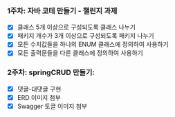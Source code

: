 ### 1주차: 자바 코테 만들기 - 챌린지 과제

- [x] 클래스 5개 이상으로 구성되도록 클래스 나누기
- [x] 패키지 개수가 3개 이상으로 구성되도록 패키지 나누기
- [x] 모든 수치값들을 하나의 ENUM 클래스에 정의하여 사용하기
- [x] 모든 출력문들을 다른 클래스에 정의하여 사용하기

### 2주차: springCRUD 만들기: 

- [x] 댓글-대댓글 구현
- [x] ERD 이미지 첨부
- [x] Swagger 토글 이미지 첨부
